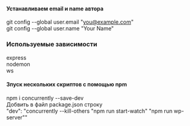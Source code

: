 #### Устанавливаем email и name автора

git config --global user.email "you@example.com"  
git config --global user.name "Your Name"

### Используемые зависимости

express  
nodemon  
ws

#### Зпуск нескольких скриптов с помощью npm

npm i concurrently --save-dev  
Добвить в файл package.json строку  
"dev": "concurrently --kill-others \"npm run start-watch\" \"npm run wp-server\""
